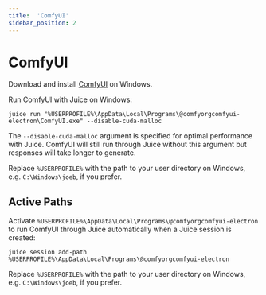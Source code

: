 ```yaml
---
title:  'ComfyUI'
sidebar_position: 2
---
```


# ComfyUI

Download and install [ComfyUI](https://www.comfy.org/) on Windows.

Run ComfyUI with Juice on Windows:

~~~
juice run "%USERPROFILE%\AppData\Local\Programs\@comfyorgcomfyui-electron\ComfyUI.exe" --disable-cuda-malloc
~~~

The `--disable-cuda-malloc` argument is specified for optimal performance with Juice.  ComfyUI will still run through Juice without this argument but responses will take longer to generate.

Replace `%USERPROFILE%` with the path to your user directory on Windows, e.g. `C:\Windows\joeb`, if you prefer.

## Active Paths

Activate `%USERPROFILE%\AppData\Local\Programs\@comfyorgcomfyui-electron` to run ComfyUI through Juice automatically when a Juice session is created:

~~~
juice session add-path %USERPROFILE%\AppData\Local\Programs\@comfyorgcomfyui-electron
~~~

Replace `%USERPROFILE%` with the path to your user directory on Windows, e.g. `C:\Windows\joeb`, if you prefer.
